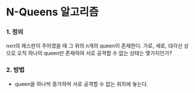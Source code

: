 # N-Queens 알고리즘

### 1. 정의

nxn의 체스판이 주어졌을 때 그 위의 n개의 queen이 존재한다. 가로, 세로, 대각선 상으로 오직 하나의 queen만 존재하여 서로 공격할 수 없는 상태는 몇가지인가?

### 2. 방법

- queen을 하나씩 증가하며 서로 공격할 수 없는 위치에 놓는다.